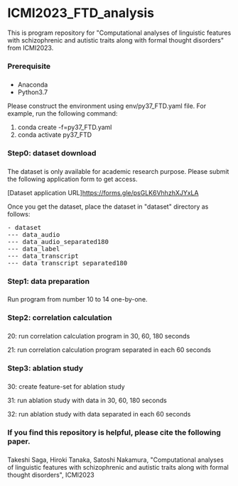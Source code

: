 # ICMI2023_FTD_analysis
This is program repository for "Computational analyses of linguistic features with schizophrenic and autistic traits along with formal thought disorders" from ICMI2023.

###
### Prerequisite
###

- Anaconda
- Python3.7

Please construct the environment using env/py37_FTD.yaml file.
For example, run the following command:
1. conda create -f=py37_FTD.yaml
2. conda activate py37_FTD

###
### Step0: dataset download
###

The dataset is only available for academic research purpose.
Please submit the following application form to get access.

[Dataset application URL]https://forms.gle/psGLK6VhhzhXJYxLA

Once you get the dataset, place the dataset in "dataset" directory as follows:

<pre>
- dataset
--- data_audio
--- data_audio_separated180
--- data_label
--- data_transcript
--- data_transcript_separated180
</pre>

###
### Step1: data preparation
###

Run program from number 10 to 14 one-by-one.


###
### Step2: correlation calculation
###

20: run correlation calculation program in 30, 60, 180 seconds

21: run correlation calculation program separated in each 60 seconds


###
### Step3: ablation study
###

30: create feature-set for ablation study

31: run ablation study with data in 30, 60, 180 seconds

32: run ablation study with data separated in each 60 seconds


###
### If you find this repository is helpful, please cite the following paper.
###

Takeshi Saga, Hiroki Tanaka, Satoshi Nakamura, "Computational analyses of linguistic features with schizophrenic and autistic traits along with formal thought disorders", ICMI2023

